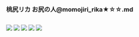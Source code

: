 ### 桃尻リカ お尻の人@momojiri_rika★☆☆.md
![]()

![](https://pbs.twimg.com/profile_banners/1047522166227394561/1564671395)
![](https://pbs.twimg.com/media/D_Z4YiSUcAAi8ng?format=jpg&name=4096x4096)
![](https://pbs.twimg.com/media/EB0Iw42UcAAWJ50?format=jpg&name=4096x4096)
![](https://pbs.twimg.com/media/EBV3-ARU4AAIUDq?format=jpg&name=4096x4096)
![](https://pbs.twimg.com/media/EBGJ8cAUIAE_Sik?format=jpg&name=large)
